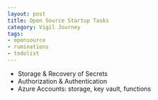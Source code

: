```yaml
---
layout: post
title: Open Source Startup Tasks
category: Vigil Journey
tags:
- opensource
- ruminations
- todolist
---
```


- Storage & Recovery of Secrets
- Authorization & Authentication
- Azure Accounts: storage, key vault, functions